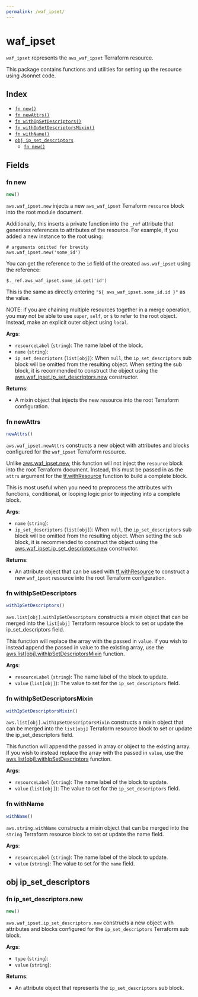 ```yaml
---
permalink: /waf_ipset/
---
```


# waf_ipset

`waf_ipset` represents the `aws_waf_ipset` Terraform resource.



This package contains functions and utilities for setting up the resource using Jsonnet code.


## Index

* [`fn new()`](#fn-new)
* [`fn newAttrs()`](#fn-newattrs)
* [`fn withIpSetDescriptors()`](#fn-withipsetdescriptors)
* [`fn withIpSetDescriptorsMixin()`](#fn-withipsetdescriptorsmixin)
* [`fn withName()`](#fn-withname)
* [`obj ip_set_descriptors`](#obj-ip_set_descriptors)
  * [`fn new()`](#fn-ip_set_descriptorsnew)

## Fields

### fn new

```ts
new()
```


`aws.waf_ipset.new` injects a new `aws_waf_ipset` Terraform `resource`
block into the root module document.

Additionally, this inserts a private function into the `_ref` attribute that generates references to attributes of the
resource. For example, if you added a new instance to the root using:

    # arguments omitted for brevity
    aws.waf_ipset.new('some_id')

You can get the reference to the `id` field of the created `aws.waf_ipset` using the reference:

    $._ref.aws_waf_ipset.some_id.get('id')

This is the same as directly entering `"${ aws_waf_ipset.some_id.id }"` as the value.

NOTE: if you are chaining multiple resources together in a merge operation, you may not be able to use `super`, `self`,
or `$` to refer to the root object. Instead, make an explicit outer object using `local`.

**Args**:
  - `resourceLabel` (`string`): The name label of the block.
  - `name` (`string`): 
  - `ip_set_descriptors` (`list[obj]`):  When `null`, the `ip_set_descriptors` sub block will be omitted from the resulting object. When setting the sub block, it is recommended to construct the object using the [aws.waf_ipset.ip_set_descriptors.new](#fn-wafipsetipsetdescriptorsnew) constructor.

**Returns**:
- A mixin object that injects the new resource into the root Terraform configuration.


### fn newAttrs

```ts
newAttrs()
```


`aws.waf_ipset.newAttrs` constructs a new object with attributes and blocks configured for the `waf_ipset`
Terraform resource.

Unlike [aws.waf_ipset.new](#fn-wafipsetnew), this function will not inject the `resource`
block into the root Terraform document. Instead, this must be passed in as the `attrs` argument for the
[tf.withResource](https://github.com/tf-libsonnet/core/tree/main/docs#fn-withresource) function to build a complete block.

This is most useful when you need to preprocess the attributes with functions, conditional, or looping logic prior to
injecting into a complete block.

**Args**:
  - `name` (`string`): 
  - `ip_set_descriptors` (`list[obj]`):  When `null`, the `ip_set_descriptors` sub block will be omitted from the resulting object. When setting the sub block, it is recommended to construct the object using the [aws.waf_ipset.ip_set_descriptors.new](#fn-wafipsetipsetdescriptorsnew) constructor.

**Returns**:
  - An attribute object that can be used with [tf.withResource](https://github.com/tf-libsonnet/core/tree/main/docs#fn-withresource) to construct a new `waf_ipset` resource into the root Terraform configuration.


### fn withIpSetDescriptors

```ts
withIpSetDescriptors()
```

`aws.list[obj].withIpSetDescriptors` constructs a mixin object that can be merged into the `list[obj]`
Terraform resource block to set or update the ip_set_descriptors field.

This function will replace the array with the passed in `value`. If you wish to instead append the
passed in value to the existing array, use the [aws.list[obj].withIpSetDescriptorsMixin](TODO) function.


**Args**:
  - `resourceLabel` (`string`): The name label of the block to update.
  - `value` (`list[obj]`): The value to set for the `ip_set_descriptors` field.


### fn withIpSetDescriptorsMixin

```ts
withIpSetDescriptorsMixin()
```

`aws.list[obj].withIpSetDescriptorsMixin` constructs a mixin object that can be merged into the `list[obj]`
Terraform resource block to set or update the ip_set_descriptors field.

This function will append the passed in array or object to the existing array. If you wish
to instead replace the array with the passed in `value`, use the [aws.list[obj].withIpSetDescriptors](TODO)
function.


**Args**:
  - `resourceLabel` (`string`): The name label of the block to update.
  - `value` (`list[obj]`): The value to set for the `ip_set_descriptors` field.


### fn withName

```ts
withName()
```

`aws.string.withName` constructs a mixin object that can be merged into the `string`
Terraform resource block to set or update the name field.



**Args**:
  - `resourceLabel` (`string`): The name label of the block to update.
  - `value` (`string`): The value to set for the `name` field.


## obj ip_set_descriptors



### fn ip_set_descriptors.new

```ts
new()
```


`aws.waf_ipset.ip_set_descriptors.new` constructs a new object with attributes and blocks configured for the `ip_set_descriptors`
Terraform sub block.



**Args**:
  - `type` (`string`): 
  - `value` (`string`): 

**Returns**:
  - An attribute object that represents the `ip_set_descriptors` sub block.
